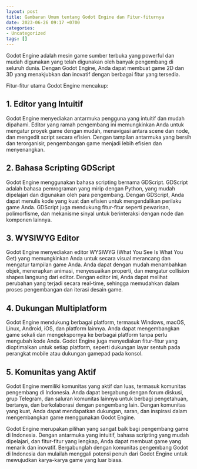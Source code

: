 ```yaml
---
layout: post
title: Gambaran Umum tentang Godot Engine dan Fitur-fiturnya
date: 2023-06-26 09:17 +0700
categories:
- Uncategorized
tags: []
---
```

Godot Engine adalah mesin game sumber terbuka yang powerful dan mudah digunakan yang telah digunakan oleh banyak pengembang di seluruh dunia. Dengan Godot Engine, Anda dapat membuat game 2D dan 3D yang menakjubkan dan inovatif dengan berbagai fitur yang tersedia.

Fitur-fitur utama Godot Engine mencakup:

## 1. Editor yang Intuitif
Godot Engine menyediakan antarmuka pengguna yang intuitif dan mudah dipahami. Editor yang ramah pengembang ini memungkinkan Anda untuk mengatur proyek game dengan mudah, menavigasi antara scene dan node, dan mengedit script secara efisien. Dengan tampilan antarmuka yang bersih dan terorganisir, pengembangan game menjadi lebih efisien dan menyenangkan.

## 2. Bahasa Scripting GDScript
Godot Engine menggunakan bahasa scripting bernama GDScript. GDScript adalah bahasa pemrograman yang mirip dengan Python, yang mudah dipelajari dan digunakan oleh para pengembang. Dengan GDScript, Anda dapat menulis kode yang kuat dan efisien untuk mengendalikan perilaku game Anda. GDScript juga mendukung fitur-fitur seperti pewarisan, polimorfisme, dan mekanisme sinyal untuk berinteraksi dengan node dan komponen lainnya.

## 3. WYSIWYG Editor
Godot Engine menyediakan editor WYSIWYG (What You See Is What You Get) yang memungkinkan Anda untuk secara visual merancang dan mengatur tampilan game Anda. Anda dapat dengan mudah menambahkan objek, menerapkan animasi, menyesuaikan properti, dan mengatur collision shapes langsung dari editor. Dengan editor ini, Anda dapat melihat perubahan yang terjadi secara real-time, sehingga memudahkan dalam proses pengembangan dan iterasi desain game.

## 4. Dukungan Multiplatform
Godot Engine mendukung berbagai platform, termasuk Windows, macOS, Linux, Android, iOS, dan platform lainnya. Anda dapat mengembangkan game sekali dan mengekspornya ke berbagai platform tanpa perlu mengubah kode Anda. Godot Engine juga menyediakan fitur-fitur yang dioptimalkan untuk setiap platform, seperti dukungan layar sentuh pada perangkat mobile atau dukungan gamepad pada konsol.

## 5. Komunitas yang Aktif
Godot Engine memiliki komunitas yang aktif dan luas, termasuk komunitas pengembang di Indonesia. Anda dapat bergabung dengan forum diskusi, grup Telegram, dan saluran komunitas lainnya untuk berbagi pengetahuan, bertanya, dan berkolaborasi dengan pengembang lain. Dengan komunitas yang kuat, Anda dapat mendapatkan dukungan, saran, dan inspirasi dalam mengembangkan game menggunakan Godot Engine.

Godot Engine merupakan pilihan yang sangat baik bagi pengembang game di Indonesia. Dengan antarmuka yang intuitif, bahasa scripting yang mudah dipelajari, dan fitur-fitur yang lengkap, Anda dapat membuat game yang menarik dan inovatif. Bergabunglah dengan komunitas pengembang Godot di Indonesia dan mulailah menggali potensi penuh dari Godot Engine untuk mewujudkan karya-karya game yang luar biasa.